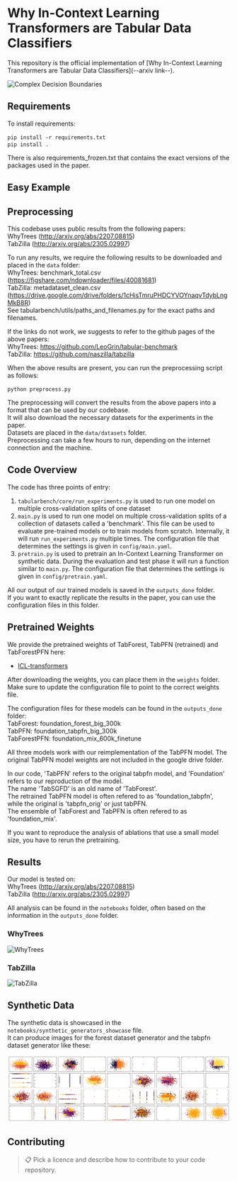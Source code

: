 # Why In-Context Learning Transformers are Tabular Data Classifiers

This repository is the official implementation of [Why In-Context Learning Transformers are Tabular Data Classifiers](--arxiv link--). 

![Complex Decision Boundaries](figures/boundary_plots.png)

## Requirements

To install requirements:

```setup
pip install -r requirements.txt
pip install .
```

There is also requirements_frozen.txt that contains the exact versions of the packages used in the paper. 


## Easy Example



## Preprocessing

This codebase uses public results from the following papers:  
WhyTrees (http://arxiv.org/abs/2207.08815)  
TabZilla (http://arxiv.org/abs/2305.02997)  

To run any results, we require the following results to be downloaded and placed in the `data` folder:  
WhyTrees: benchmark_total.csv   (https://figshare.com/ndownloader/files/40081681)     
TabZilla: metadataset_clean.csv  (https://drive.google.com/drive/folders/1cHisTmruPHDCYVOYnaqvTdybLngMkB8R)   
See tabularbench/utils/paths_and_filenames.py for the exact paths and filenames.   

If the links do not work, we suggests to refer to the github pages of the above papers:  
WhyTrees: https://github.com/LeoGrin/tabular-benchmark  
TabZilla: https://github.com/naszilla/tabzilla  

When the above results are present, you can run the preprocessing script as follows:  

```preprocess
python preprocess.py
```

The preprocessing will convert the results from the above papers into a format that can be used by our codebase.  
It will also download the necessary datasets for the experiments in the paper.  
Datasets are placed in the `data/datasets` folder.  
Preprocessing can take a few hours to run, depending on the internet connection and the machine.  

## Code Overview

The code has three points of entry:  

1. `tabularbench/core/run_experiments.py` is used to run one model on multiple cross-validation splits of one dataset
2. `main.py` is used to run one model on multiple cross-validation splits of a collection of datasets called a 'benchmark'. This file can be used to evaluate pre-trained models or to train models from scratch. Internally, it will run `run_experiments.py` multiple times. The configuration file that determines the settings is given in `config/main.yaml`.
3. `pretrain.py` is used to pretrain an In-Context Learning Transformer on synthetic data. During the evaluation and test phase it will run a function similar to `main.py`. The configuration file that determines the settings is given in `config/pretrain.yaml`.

All our output of our trained models is saved in the `outputs_done` folder.  
If you want to exactly replicate the results in the paper, you can use the configuration files in this folder.

## Pretrained Weights

We provide the pretrained weights of TabForest, TabPFN (retrained) and TabForestPFN here:  

- [ICL-transformers](https://drive.google.com/drive/folders/151koPna9G8dvCW9gfnWJIHzoG6tMOq9t?usp=sharing)  

After downloading the weights, you can place them in the `weights` folder.  
Make sure to update the configuration file to point to the correct weights file.  

The configuration files for these models can be found in the `outputs_done` folder:  
TabForest: foundation_forest_big_300k  
TabPFN: foundation_tabpfn_big_300k  
TabForestPFN: foundation_mix_600k_finetune  

All three models work with our reimplementation of the TabPFN model. The original TabPFN model weights are not included in the google drive folder.  

In our code, 'TabPFN' refers to the original tabpfn model, and 'Foundation' refers to our reproduction of the model.  
The name 'TabSGFD' is an old name of 'TabForest'.  
The retrained TabPFN model is often refered to as 'foundation_tabpfn', while the original is 'tabpfn_orig' or just tabPFN.  
The ensemble of TabForest and TabPFN is often refered to as 'foundation_mix'.  

If you want to reproduce the analysis of ablations that use a small model size, you have to rerun the pretraining.  

## Results

Our model is tested on:  
WhyTrees (http://arxiv.org/abs/2207.08815)  
TabZilla (http://arxiv.org/abs/2305.02997)  

All analysis can be found in the `notebooks` folder, often based on the information in the `outputs_done` folder.  

### WhyTrees

![WhyTrees](whytrees_main.png)

### TabZilla

![TabZilla](tabzilla_table.png)


## Synthetic Data

The synthetic data is showcased in the `notebooks/synthetic_generators_showcase` file.  
It can produce images for the forest dataset generator and the tabpfn dataset generator like these:  

![Forest](figures/synthetic_forest.png)


## Contributing

>📋  Pick a licence and describe how to contribute to your code repository. 
